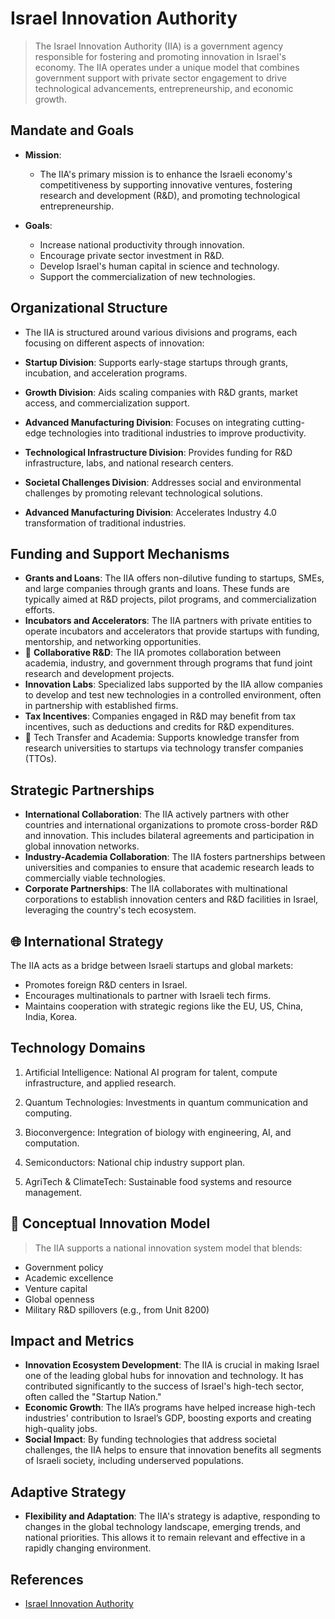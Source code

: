 # Israel Innovation Authority

> The Israel Innovation Authority (IIA) is a government agency responsible for fostering and promoting innovation in Israel's economy. The IIA operates under a unique model that combines government support with private sector engagement to drive technological advancements, entrepreneurship, and economic growth.

## Mandate and Goals

- **Mission**:
  - The IIA's primary mission is to enhance the Israeli economy's competitiveness by supporting innovative ventures, fostering research and development (R&D), and promoting technological entrepreneurship.

- **Goals**:
  - Increase national productivity through innovation.
  - Encourage private sector investment in R&D.
  - Develop Israel's human capital in science and technology.
  - Support the commercialization of new technologies.

## Organizational Structure

- The IIA is structured around various divisions and programs, each focusing on different aspects of innovation:

- **Startup Division**: Supports early-stage startups through grants, incubation, and acceleration programs.
- **Growth Division**: Aids scaling companies with R&D grants, market access, and commercialization support.
- **Advanced Manufacturing Division**: Focuses on integrating cutting-edge technologies into traditional industries to improve productivity.
- **Technological Infrastructure Division**: Provides funding for R&D infrastructure, labs, and national research centers.
- **Societal Challenges Division**: Addresses social and environmental challenges by promoting relevant technological solutions.
- **Advanced Manufacturing Division**: Accelerates Industry 4.0 transformation of traditional industries.

## Funding and Support Mechanisms

- **Grants and Loans**: The IIA offers non-dilutive funding to startups, SMEs, and large companies through grants and loans. These funds are typically aimed at R&D projects, pilot programs, and commercialization efforts.
- **Incubators and Accelerators**: The IIA partners with private entities to operate incubators and accelerators that provide startups with funding, mentorship, and networking opportunities.
- 🤝 **Collaborative R&D**: The IIA promotes collaboration between academia, industry, and government through programs that fund joint research and development projects.
- **Innovation Labs**: Specialized labs supported by the IIA allow companies to develop and test new technologies in a controlled environment, often in partnership with established firms.
- **Tax Incentives**: Companies engaged in R&D may benefit from tax incentives, such as deductions and credits for R&D expenditures.
- 🧬 Tech Transfer and Academia: Supports knowledge transfer from research universities to startups via technology transfer companies (TTOs).

## Strategic Partnerships

- **International Collaboration**: The IIA actively partners with other countries and international organizations to promote cross-border R&D and innovation. This includes bilateral agreements and participation in global innovation networks.
- **Industry-Academia Collaboration**: The IIA fosters partnerships between universities and companies to ensure that academic research leads to commercially viable technologies.
- **Corporate Partnerships**: The IIA collaborates with multinational corporations to establish innovation centers and R&D facilities in Israel, leveraging the country's tech ecosystem.


## 🌐 International Strategy

The IIA acts as a bridge between Israeli startups and global markets:

- Promotes foreign R&D centers in Israel.
- Encourages multinationals to partner with Israeli tech firms.
- Maintains cooperation with strategic regions like the EU, US, China, India, Korea.

## Technology Domains

1. Artificial Intelligence: National AI program for talent, compute infrastructure, and applied research.

2. Quantum Technologies: Investments in quantum communication and computing.

3. Bioconvergence: Integration of biology with engineering, AI, and computation.

4. Semiconductors: National chip industry support plan.

5. AgriTech & ClimateTech: Sustainable food systems and resource management.

## 🧠 Conceptual Innovation Model

> The IIA supports a national innovation system model that blends:

- Government policy
- Academic excellence
- Venture capital
- Global openness
- Military R&D spillovers (e.g., from Unit 8200)

## Impact and Metrics

- **Innovation Ecosystem Development**: The IIA is crucial in making Israel one of the leading global hubs for innovation and technology. It has contributed significantly to the success of Israel's high-tech sector, often called the "Startup Nation."
- **Economic Growth**: The IIA’s programs have helped increase high-tech industries' contribution to Israel’s GDP, boosting exports and creating high-quality jobs.
- **Social Impact**: By funding technologies that address societal challenges, the IIA helps to ensure that innovation benefits all segments of Israeli society, including underserved populations.

## Adaptive Strategy

- **Flexibility and Adaptation**: The IIA's strategy is adaptive, responding to changes in the global technology landscape, emerging trends, and national priorities. This allows it to remain relevant and effective in a rapidly changing environment.

## References

- [Israel Innovation Authority](https://innovationisrael.org.il/en/)